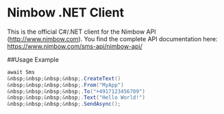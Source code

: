 # Nimbow .NET Client

This is the official C#/.NET client for the Nimbow API (http://www.nimbow.com).
You find the complete API documentation here: https://www.nimbow.com/sms-api/nimbow-api/

##Usage Example

```C#
await Sms
&nbsp;&nbsp;&nbsp;&nbsp;.CreateText()
&nbsp;&nbsp;&nbsp;&nbsp;.From("MyApp")
&nbsp;&nbsp;&nbsp;&nbsp;.To("+4917123456789")
&nbsp;&nbsp;&nbsp;&nbsp;.Text("Hello World!")
&nbsp;&nbsp;&nbsp;&nbsp;.SendAsync();
